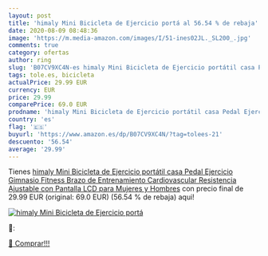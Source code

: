 ```yaml
---
layout: post
title: 'himaly Mini Bicicleta de Ejercicio portá al 56.54 % de rebaja'
date: 2020-08-09 08:48:36
image: 'https://m.media-amazon.com/images/I/51-ines02JL._SL200_.jpg'
comments: true
category: ofertas
author: ring
slug: 'B07CV9XC4N-es himaly Mini Bicicleta de Ejercicio portátil casa Pedal...'
tags: tole.es, bicicleta
actualPrice: 29.99 EUR
currency: EUR
price: 29.99
comparePrice: 69.0 EUR
prodname: 'himaly Mini Bicicleta de Ejercicio portátil casa Pedal Ejercicio Gimnasio Fitness Brazo de Entrenamiento Cardiovascular Resistencia Ajustable con Pantalla LCD para Mujeres y Hombres'
country: 'es'
flag: '🇪🇸'
buyurl: 'https://www.amazon.es/dp/B07CV9XC4N/?tag=tolees-21'
descuento: '56.54'
average: '29.99'
---
```


Tienes [himaly Mini Bicicleta de Ejercicio portátil casa Pedal Ejercicio Gimnasio Fitness Brazo de Entrenamiento Cardiovascular Resistencia Ajustable con Pantalla LCD para Mujeres y Hombres](https://www.amazon.es/dp/B07CV9XC4N/?tag=tolees-21) con precio final de  29.99 EUR (original: 69.0 EUR) (56.54 %  de rebaja) aqui!

[![himaly Mini Bicicleta de Ejercicio portá](https://m.media-amazon.com/images/I/51-ines02JL._SL200_.jpg)](https://www.amazon.es/dp/B07CV9XC4N/?tag=tolees-21)

🔎:


[🛒 Comprar!!!](https://www.amazon.es/dp/B07CV9XC4N/?tag=tolees-21)
